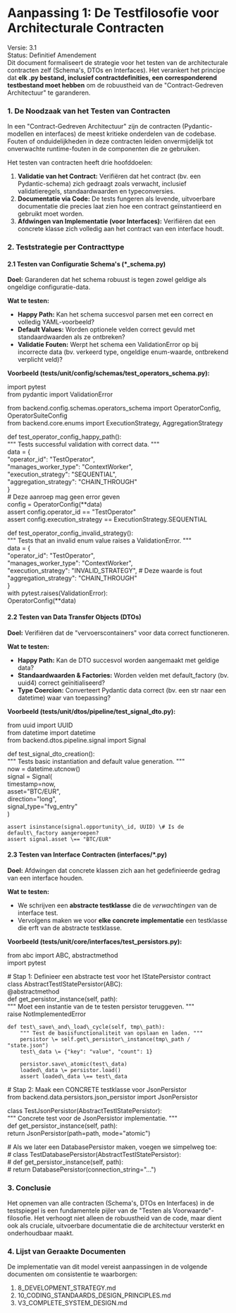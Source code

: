 # **Aanpassing 1: De Testfilosofie voor Architecturale Contracten**

Versie: 3.1  
Status: Definitief Amendement  
Dit document formaliseert de strategie voor het testen van de architecturale contracten zelf (Schema's, DTOs en Interfaces). Het verankert het principe dat **elk .py bestand, inclusief contractdefinities, een corresponderend testbestand moet hebben** om de robuustheid van de "Contract-Gedreven Architectuur" te garanderen.

### **1\. De Noodzaak van het Testen van Contracten**

In een "Contract-Gedreven Architectuur" zijn de contracten (Pydantic-modellen en interfaces) de meest kritieke onderdelen van de codebase. Fouten of onduidelijkheden in deze contracten leiden onvermijdelijk tot onverwachte runtime-fouten in de componenten die ze gebruiken.

Het testen van contracten heeft drie hoofddoelen:

1. **Validatie van het Contract:** Verifiëren dat het contract (bv. een Pydantic-schema) zich gedraagt zoals verwacht, inclusief validatieregels, standaardwaarden en typeconversies.  
2. **Documentatie via Code:** De tests fungeren als levende, uitvoerbare documentatie die precies laat zien hoe een contract geïnstantieerd en gebruikt moet worden.  
3. **Afdwingen van Implementatie (voor Interfaces):** Verifiëren dat een concrete klasse zich volledig aan het contract van een interface houdt.

### **2\. Teststrategie per Contracttype**

#### **2.1 Testen van Configuratie Schema's (\*\_schema.py)**

**Doel:** Garanderen dat het schema robuust is tegen zowel geldige als ongeldige configuratie-data.

**Wat te testen:**

* **Happy Path:** Kan het schema succesvol parsen met een correct en volledig YAML-voorbeeld?  
* **Default Values:** Worden optionele velden correct gevuld met standaardwaarden als ze ontbreken?  
* **Validatie Fouten:** Werpt het schema een ValidationError op bij incorrecte data (bv. verkeerd type, ongeldige enum-waarde, ontbrekend verplicht veld)?

**Voorbeeld (tests/unit/config/schemas/test\_operators\_schema.py):**

import pytest  
from pydantic import ValidationError

from backend.config.schemas.operators\_schema import OperatorConfig, OperatorSuiteConfig  
from backend.core.enums import ExecutionStrategy, AggregationStrategy

def test\_operator\_config\_happy\_path():  
    """ Tests successful validation with correct data. """  
    data \= {  
        "operator\_id": "TestOperator",  
        "manages\_worker\_type": "ContextWorker",  
        "execution\_strategy": "SEQUENTIAL",  
        "aggregation\_strategy": "CHAIN\_THROUGH"  
    }  
    \# Deze aanroep mag geen error geven  
    config \= OperatorConfig(\*\*data)  
    assert config.operator\_id \== "TestOperator"  
    assert config.execution\_strategy \== ExecutionStrategy.SEQUENTIAL

def test\_operator\_config\_invalid\_strategy():  
    """ Tests that an invalid enum value raises a ValidationError. """  
    data \= {  
        "operator\_id": "TestOperator",  
        "manages\_worker\_type": "ContextWorker",  
        "execution\_strategy": "INVALID\_STRATEGY", \# Deze waarde is fout  
        "aggregation\_strategy": "CHAIN\_THROUGH"  
    }  
    with pytest.raises(ValidationError):  
        OperatorConfig(\*\*data)

#### **2.2 Testen van Data Transfer Objects (DTOs)**

**Doel:** Verifiëren dat de "vervoerscontainers" voor data correct functioneren.

**Wat te testen:**

* **Happy Path:** Kan de DTO succesvol worden aangemaakt met geldige data?  
* **Standaardwaarden & Factories:** Worden velden met default\_factory (bv. uuid4) correct geïnitialiseerd?  
* **Type Coercion:** Converteert Pydantic data correct (bv. een str naar een datetime) waar van toepassing?

**Voorbeeld (tests/unit/dtos/pipeline/test\_signal\_dto.py):**

from uuid import UUID  
from datetime import datetime  
from backend.dtos.pipeline.signal import Signal

def test\_signal\_dto\_creation():  
    """ Tests basic instantiation and default value generation. """  
    now \= datetime.utcnow()  
    signal \= Signal(  
        timestamp=now,  
        asset="BTC/EUR",  
        direction="long",  
        signal\_type="fvg\_entry"  
    )  
      
    assert isinstance(signal.opportunity\_id, UUID) \# Is de default\_factory aangeroepen?  
    assert signal.asset \== "BTC/EUR"

#### **2.3 Testen van Interface Contracten (interfaces/\*.py)**

**Doel:** Afdwingen dat concrete klassen zich aan het gedefinieerde gedrag van een interface houden.

**Wat te testen:**

* We schrijven een **abstracte testklasse** die de *verwachtingen* van de interface test.  
* Vervolgens maken we voor **elke concrete implementatie** een testklasse die erft van de abstracte testklasse.

**Voorbeeld (tests/unit/core/interfaces/test\_persistors.py):**

from abc import ABC, abstractmethod  
import pytest

\# Stap 1: Definieer een abstracte test voor het IStatePersistor contract  
class AbstractTestIStatePersistor(ABC):  
    @abstractmethod  
    def get\_persistor\_instance(self, path):  
        """ Moet een instantie van de te testen persistor teruggeven. """  
        raise NotImplementedError

    def test\_save\_and\_load\_cycle(self, tmp\_path):  
        """ Test de basisfunctionaliteit van opslaan en laden. """  
        persistor \= self.get\_persistor\_instance(tmp\_path / "state.json")  
        test\_data \= {"key": "value", "count": 1}  
          
        persistor.save\_atomic(test\_data)  
        loaded\_data \= persistor.load()  
        assert loaded\_data \== test\_data

\# Stap 2: Maak een CONCRETE testklasse voor JsonPersistor  
from backend.data.persistors.json\_persistor import JsonPersistor

class TestJsonPersistor(AbstractTestIStatePersistor):  
    """ Concrete test voor de JsonPersistor implementatie. """  
    def get\_persistor\_instance(self, path):  
        return JsonPersistor(path=path, mode="atomic")

\# Als we later een DatabasePersistor maken, voegen we simpelweg toe:  
\# class TestDatabasePersistor(AbstractTestIStatePersistor):  
\#     def get\_persistor\_instance(self, path):  
\#         return DatabasePersistor(connection\_string="...")

### **3\. Conclusie**

Het opnemen van alle contracten (Schema's, DTOs en Interfaces) in de testspiegel is een fundamentele pijler van de "Testen als Voorwaarde"-filosofie. Het verhoogt niet alleen de robuustheid van de code, maar dient ook als cruciale, uitvoerbare documentatie die de architectuur versterkt en onderhoudbaar maakt.

### **4\. Lijst van Geraakte Documenten**

De implementatie van dit model vereist aanpassingen in de volgende documenten om consistentie te waarborgen:

1. 8\_DEVELOPMENT\_STRATEGY.md  
2. 10\_CODING\_STANDAARDS\_DESIGN\_PRINCIPLES.md  
3. V3\_COMPLETE\_SYSTEM\_DESIGN.md